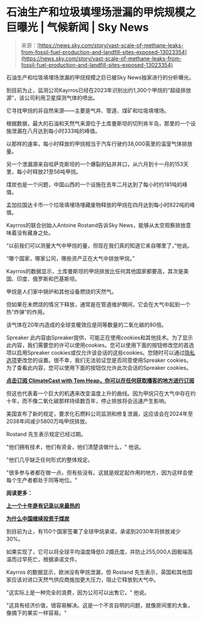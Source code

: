 <!--yml

分类：未分类

日期：2024-05-27 15:14:04

-->

# 石油生产和垃圾填埋场泄漏的甲烷规模之巨曝光 | 气候新闻 | Sky News

> 来源：[https://news.sky.com/story/vast-scale-of-methane-leaks-from-fossil-fuel-production-and-landfill-sites-exposed-13023354](https://news.sky.com/story/vast-scale-of-methane-leaks-from-fossil-fuel-production-and-landfill-sites-exposed-13023354)

石油生产和垃圾填埋场泄漏的甲烷规模之巨已被Sky News独家进行的分析曝光。

到目前为止，监测公司Kayrros已经在2023年识别出约1,300个甲烷的“超级排放源”，该公司利用卫星探测气体的喷出。

它寻找甲烷的非自然来源——主要是气井、管道、煤矿和垃圾填埋场。

根据数据，最大的石油和天然气来源位于土库曼斯坦的切列肯半岛，那里的一个设施泄漏在八月达到每小时333吨的峰值。

以那样的速率，每小时释放的甲烷相当于汽车行驶约38,000英里的温室气体排放量。

另一个泄漏源来自哈萨克斯坦的一个爆裂的钻井井口，从六月到十一月的153天里，每小时释放21至56吨甲烷。

煤炭也是一个问题，中国山西的一个设施在去年二月达到了每小时约181吨的峰值。

孟加拉国达卡市一个垃圾填埋场埋藏废物释放的甲烷在四月达到每小时822吨的峰值。

Kayrros的联合创始人Antoine Rostand告诉Sky News，能够从太空观察排放意味着没有藏身之处。

“以前我们可以测量大气中甲烷的量，但现在我们真的知道它来自哪里了，”他说。

“哪个国家，哪家公司，哪些资产正在大气中排放甲烷。”

Kayrros的数据显示，土库曼斯坦的甲烷排放比任何其他国家都要高，其次是美国、印度、俄罗斯和巴基斯坦。

甲烷是人们家中锅炉和其他设备燃烧的天然气。

但如果在未燃烧的情况下释放，通常是在管道维护期间，它会在大气中起到一个热“炸弹”的作用。

该气体在20年内造成的全球变暖效应是同等数量的二氧化碳的80倍。

Spreaker 此内容由Spreaker提供，可能正在使用cookies和其他技术。为了显示此内容，我们需要您的许可以使用cookies。您可以使用下面的按钮修改您的首选项以启用Spreaker cookies或仅允许该会话的这些cookies。您随时可以通过[隐私选项](#privacy-options)更改您的设置。很不幸，我们无法验证您是否同意使用Spreaker cookies。为了查看此内容，您可以使用下面的按钮仅允许此次会话的Spreaker cookies。

**[点击订阅 ClimateCast with Tom Heap，你可以在任何获取播客的地方进行订阅](https://podfollow.com/skynewsclimatecast)**

但这也代表着一个巨大的机遇来改变温度上升的曲线。因为甲烷只在大气中存在约十年，而不像二氧化碳那样持续数百年，停止排放将会迅速产生影响。

美国宣布了新的规定，要求化石燃料公司监测和修复泄漏，这应该会在2024年至2038年间减少5800万吨甲烷排放。

Rostand 先生表示规定已经过期。

"他们拥有技术，他们有资金，他们清楚该做什么，" 他说。

"他们几乎缺乏任何形式的整体规定。

"很多参与者都在做一点，但有些没有。这就是规定起作用的地方，因为这样会使每个生产者都处于同等地位。"

[](/download-app)

**阅读更多：**

**[上一个十年是有记录以来最热的](https://news.sky.com/story/previous-decade-hottest-on-record-with-polar-ice-melting-faster-than-in-the-last-century-13023175)**

**[为什么中国继续投资于煤炭](https://news.sky.com/story/china-continues-to-back-coal-plants-despite-world-leading-investment-in-renewables-13020377)**

到目前为止，有150个国家签署了全球甲烷承诺，承诺到2030年将排放减少30%。

如果实现了，它可以将全球平均温度降低0.2摄氏度，并防止255,000人因极端高温而过早死亡，根据承诺文件。

Kayrros 的数据显示，欧洲没有甲烷泄漏，但 Rostand 先生表示，英国和其他国家应该对进口天然气供应商施加更大压力，阻止它释放到大气中。

"这实际上是一种完全的浪费，因为公司可以出售它，" 他说。

"这具有经济价值，很容易解决。这是一个不言自明的问题，就像房间里的大象，像摘下的果实一样容易。"
